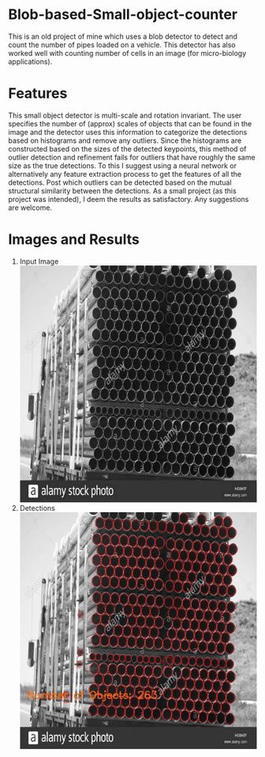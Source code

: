 # Blob-based-Small-object-counter
This is an old project of mine which uses a blob detector to detect and count the number of pipes loaded on a vehicle. This detector has also worked well with counting number of cells in an image (for micro-biology applications).

# Features

This small object detector is multi-scale and rotation invariant. The user specifies the number of (approx) scales of objects that can be found in the image and the detector uses this information to categorize the detections based on histograms and remove any outliers. Since the histograms are constructed based on the sizes of the detected keypoints, this method of outlier detection and refinement fails for outliers that have roughly  the same size as the true detections. To this I suggest using a neural network or alternatively any feature extraction process to get the features of all the detections. Post which outliers can be detected based on the mutual structural similarity between the detections. As a small project (as this project was intended), I deem the results as satisfactory. Any suggestions are welcome.

# Images and Results

1. Input Image \
![alt text](https://github.com/NonStopEagle137/Blob-based-Small-object-counter/blob/main/Images/input_blob.jpg?raw=true)
2. Detections \
![alt text](https://github.com/NonStopEagle137/Blob-based-Small-object-counter/blob/main/Images/blob_counter.jpg?raw=true)


